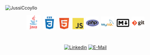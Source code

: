 ![JussiCcoyllo](https://user-images.githubusercontent.com/46483286/210114432-cfc10983-0ce5-46be-a6f8-07bffc84051f.png)

<div align="center">
 <picture><img src="https://github.com/devicons/devicon/blob/master/icons/java/java-original-wordmark.svg" title="Java" alt="Java" width="45" height="45"/>&nbsp;</picture>
 <picture><img src="https://github.com/devicons/devicon/blob/master/icons/css3/css3-plain-wordmark.svg"  title="CSS3" alt="CSS" width="40" height="40"/>&nbsp;</picture>
 <picture><img src="https://github.com/devicons/devicon/blob/master/icons/html5/html5-original.svg" title="HTML5" alt="HTML" width="36" height="36"/>&nbsp;</picture>
 <picture><img src="https://github.com/devicons/devicon/blob/master/icons/javascript/javascript-original.svg" title="JavaScript" alt="JavaScript" width="36" height="36"/>&nbsp;</picture>
 <picture><img src="https://github.com/devicons/devicon/blob/master/icons/php/php-original.svg" title="PHP"  alt="PHP" width="40" height="40"/>&nbsp;</picture>
 <picture><img src="https://github.com/devicons/devicon/blob/master/icons/mysql/mysql-original-wordmark.svg" title="MySQL"  alt="MySQL" width="40" height="40"/>&nbsp;</picture>
 <picture><img src="https://github.com/devicons/devicon/blob/master/icons/markdown/markdown-original.svg" title="MarkDown"  alt="MD" width="40" height="40"/>&nbsp;</picture>
 <picture><img src="https://github.com/devicons/devicon/blob/master/icons/git/git-original-wordmark.svg" title="Git" **alt="Git" width="40" height="40"/>
</div></picture>

&nbsp;<div align="center">
  
 [![Linkedin](https://img.shields.io/badge/linked-in-blue)](https://www.linkedin.com/in/jussi-ccoyllo)
 [![E-Mail](https://img.shields.io/badge/email-contact-blue)](mailto:jussi.ccoyllo@gmail.com)
  
</div>
